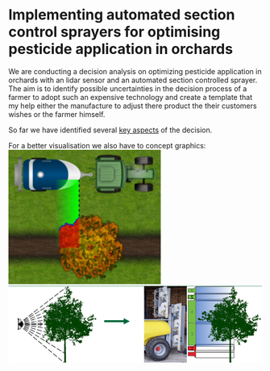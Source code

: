 # Implementing automated section control sprayers for optimising pesticide application in orchards
We are conducting a decision analysis on optimizing pesticide application in orchards with an lidar sensor and an automated section controlled sprayer.
The aim is to identify possible uncertainties in the decision process of a farmer to adopt such an expensive technology and create a template that my help either the manufacture to adjust there product the their customers wishes or the farmer himself. </p>
So far we have identified several [key aspects](http://htmlpreview.github.io/?https://github.com/cemno/optimizing-pesticide-application-in-orchards/blob/dev/markdown-doc.html) of the decision.

For a better visualisation we also have to concept graphics:
\
![How to spray in orchards (usually two sides at once)](https://raw.githubusercontent.com/cemno/optimizing-pesticide-application-in-orchards/dev/images/image.png)
\
![Sectioning of the sprayer that can be turned on and of](https://github.com/cemno/optimizing-pesticide-application-in-orchards/blob/dev/images/lidar.PNG?raw=true)